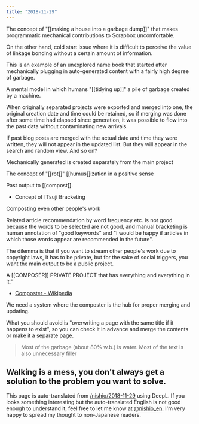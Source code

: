 ```yaml
---
title: "2018-11-29"
---
```


The concept of "[[making a house into a garbage dump]]" that makes programmatic mechanical contributions to Scrapbox uncomfortable.

On the other hand, cold start issue where it is difficult to perceive the value of linkage bonding without a certain amount of information.

This is an example of an unexplored name book that started after mechanically plugging in auto-generated content with a fairly high degree of garbage.

A mental model in which humans "[[tidying up]]" a pile of garbage created by a machine.

When originally separated projects were exported and merged into one, the original creation date and time could be retained, so if merging was done after some time had elapsed since generation, it was possible to flow into the past data without contaminating new arrivals.

If past blog posts are merged with the actual date and time they were written, they will not appear in the updated list. But they will appear in the search and random view. And so on?

Mechanically generated is created separately from the main project

The concept of "[[rot]]" [[humus]]ization in a positive sense

Past output to [[compost]].

- Concept of [Tsuji Bracketing

Composting even other people's work

Related article recommendation by word frequency etc. is not good because the words to be selected are not good, and manual bracketing is human annotation of "good keywords" and "I would be happy if articles in which those words appear are recommended in the future".

The dilemma is that if you want to stream other people's work due to copyright laws, it has to be private, but for the sake of social triggers, you want the main output to be a public project.

A [[COMPOSER]] PRIVATE PROJECT that has everything and everything in it."
- [Composter - Wikipedia](https://ja.wikipedia.org/wiki/%E3%82%B3%E3%83%B3%E3%83%9D%E3%82%B9%E3%82%BF%E3%83%BC)

We need a system where the composter is the hub for proper merging and updating.

What you should avoid is "overwriting a page with the same title if it happens to exist", so you can check it in advance and merge the contents or make it a separate page.

> Most of the garbage (about 80% w.b.) is water.
Most of the text is also unnecessary filler

Walking is a mess, you don't always get a solution to the problem you want to solve.
---
This page is auto-translated from [/nishio/2018-11-29](https://scrapbox.io/nishio/2018-11-29) using DeepL. If you looks something interesting but the auto-translated English is not good enough to understand it, feel free to let me know at [@nishio_en](https://twitter.com/nishio_en). I'm very happy to spread my thought to non-Japanese readers.